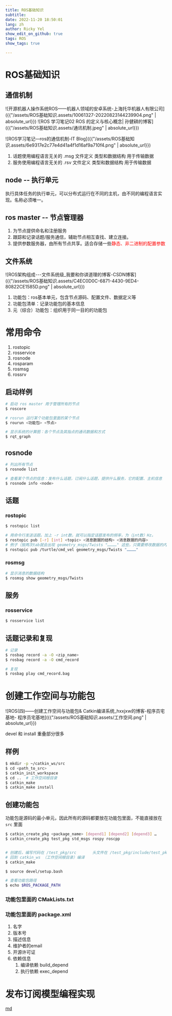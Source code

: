 ```yaml
---
title: ROS基础知识
subtitle: 
date: 2022-11-20 18:50:01
lang: zh
author: Ricky Yel
show_edit_on_github: true
tags: ROS
show_tags: true

---
```


# ROS基础知识

## 通信机制

![开源机器人操作系统ROS——机器人领域的安卓系统-上海托华机器人有限公司]({{"/assets/ROS基础知识.assets/10061327-20220823144239904.png" | absolute_url}})
![ROS 学习笔记02 ROS 的定义与核心概念| 孙健耕的博客]({{"/assets/ROS基础知识.assets/通讯机制.jpeg" | absolute_url}})

![ROS学习笔记—ros的通信机制-IT Blog]({{"/assets/ROS基础知识.assets/6e9317e2c77e4d41a4f1d16af9a710f4.png" | absolute_url}})

1. 话题使用编程语言无关的 .msg 文件定义 类型和数据结构 用于传输数据
2. 服务使用编程语言无关的 .rsv 文件定义 类型和数据结构 用于传输数据

## node -- 执行单元

执行具体任务的执行单元，可以分布式运行在不同的主机，由不同的编程语言实现。名称必须唯一。

## ros master -- 节点管理器

1. 为节点提供命名和注册服务
2. 跟踪和记录话题/服务通信，辅助节点相互查找、建立连接。
3. 提供参数服务器，由所有节点共享。适合存储一些<font color =red>静态、非二进制的配置参数</font>

## 文件系统

![ROS架构组成---文件系统级_我要和你讲道理的博客-CSDN博客]({{"/assets/ROS基础知识.assets/C4EC0D0C-6871-4430-9ED4-80822CE1585D.png" | absolute_url}})

1. 功能包：ros基本单元，包含节点源码、配置文件、数据定义等
2. 功能包清单：记录功能包的基本信息
3. 元（综合）功能包：组织用于同一目的的功能包



# 常用命令

1. rostopic
2. rosservice
3. rosnode
4. rosparam
5. rosmsg
6. rossrv

## 启动样例

```bash
# 启动 ros master 用于管理所有的节点
$ roscore

# rosrun 运行某个功能包里面的某个节点
$ rourun <功能包> <节点>

# 显示系统的计算图：各个节点及其指点的通讯数据和方式
$ rqt_graph 
```

## rosnode

```bash
# 列出所有节点
$ rosnode list

# 查看某个节点的信息：发布什么话题，订阅什么话题，提供什么服务，它的配置、主机信息
$ rosnode info <node>
```

## 话题

### rostopic

```bash
$ rostopic list

# 用命令行发送话题。加上 -r int数，就可以指定话题发布的频率，为（int数）Hz。
$ rostopic pub [-r] [int] <topic> <消息数据的结构> <消息数据的内容>
# 例子（按两次tab就会出现 geometry_msgs/Twists "…………" 这些，只需要修改数据的内容即 "…………" 这部分）：
$ rostopic pub /turtle/cmd_vel geometry_msgs/Twists "…………"


```

### rosmsg

```bash
# 显示消息的数据结构
$ rosmsg show geometry_msgs/Twists
```

## 服务

### rosservice

```bash
$ rosservice list
```

## 话题记录和复现

```bash
# 记录
$ rosbag record -a -O <zip_name>
$ rosbag record -a -O cmd_record

# 复现
$ rosbag play cmd_record.bag
```

# 创建工作空间与功能包

![ROS(四)——创建工作空间与功能包& Catkin编译系统_hxxjxw的博客-程序员宅基地- 程序员宅基地]({{"/assets/ROS基础知识.assets/工作空间.png" | absolute_url}})

devel 和 install 重叠部分很多

## 样例

```bash
$ mkdir -p ~/catkin_ws/src
$ cd <path_to_src>
$ catkin_init_workspace
$ cd ..  # 工作空间根目录
$ catkin_make
$ catkin_make install
```

## 创建功能包

功能包是源码的最小单元，因此所有的源码都要放在功能包里面，不能直接放在 `src` 里面

```bash
$ catkin_create_pkg <package_name> [depend1] [depend2] [depend3] …
$ catkin_create_pkg test_pkg std_msgs rospy roscpp


# 创建后，编写代码在 /test_pkg/src 		头文件在 /test_pkg/include/test_pkg
# 回到 catkin_ws （工作空间根目录）编译
$ catkin_make

$ source devel/setup.bash

# 查看功能包路径
$ echo $ROS_PACKAGE_PATH
```

### 功能包里面的 CMakLists.txt

### 功能包里面的 package.xml

1. 名字
2. 版本号
3. 描述信息
4. 维护者的email
5. 开源许可证
6. 依赖信息
   1. 编译依赖 build_depend
   2. 执行依赖 exec_depend

# 发布订阅模型编程实现

[md](./发布订阅模型编程实现.md)

